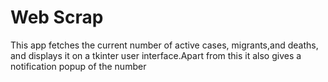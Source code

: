 # Web Scrap
This app fetches the current number of active cases, migrants,and deaths, and displays it on a tkinter user interface.Apart from this it also gives a notification popup of the number
